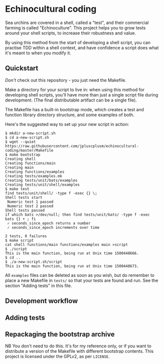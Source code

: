 # Echinocultural coding

Sea urchins are covered in a shell, called a "test", and their commercial
farming is called "Echinoculture".  This project helps you to grow tests around
your shell scripts, to increase their robustness and value.

By using this method from the start of developing a shell script, you can
practise TDD within a shell context, and have confidence a script does what
it's meant to when you modify it.

## Quickstart

*Don't* check out this repository - you just need the Makefile.

Make a directory for your script to live in: when using this method for
developing shell scripts, you'll have more than just a single script file
during development. (The final distributable artifact can be a single file).

The Makefile has a built-in bootstrap mode, which creates a test and function
library directory structure, and some examples of both.

Here's the suggested way to set up your new script in action:

```
$ mkdir a-new-script.sh
$ cd a-new-script.sh
$ wget --quiet https://raw.githubusercontent.com/jpluscplusm/echinocultural-coding/master/Makefile
$ make bootstrap
Creating shell
Creating functions/main
Creating main
Creating functions/examples
Creating tests/examples.mk
Creating tests/unit/bats/examples
Creating tests/unit/shell/examples
$ make test
find tests/unit/shell/ -type f -exec {} \;
Shell tests start
 Numeric test 1 passed
 Numeric test 2 passed
Shell tests passed
if which bats >/dev/null; then find tests/unit/bats/ -type f -exec bats {} + ; fi
 ✓ seconds_since_epoch returns a number
 ✓ seconds_since_epoch increments over time

2 tests, 0 failures
$ make script
cat shell functions/main functions/examples main >script
$ ./script
This is the main function, being run at Unix time 1500448666.
$ cd ..
$ ./a-new-script.sh/script
This is the main function, being run at Unix time 1500448673.
```

All `examples` files can be deleted as soon as you wish, but do remember to
place a new Makefile in `tests/` so that your tests are found and run. See the
section "Adding tests" in this file.

## Development workflow

## Adding tests

## Repackaging the bootstrap archive

NB You don't need to do this. It's for my reference only, or if you want to
distribute a version of the Makefile with different bootstrap contents. This
project is licensed under the GPLv2, as per `LICENSE`.
